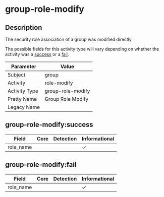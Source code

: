 group-role-modify
=================

Description
-----------
The security role association of a group was modified directly

The possible fields for this activity type will vary depending on whether the activity was a [success](#group-role-modifysuccess) or a [fail](#group-role-modifyfail).

| Parameter     | Value             |
| ------------- | ----------------- |
| Subject       | group             |
| Activity      | role-modify       |
| Activity Type | group-role-modify |
| Pretty Name   | Group Role Modify |
| Legacy Name   |                   |

group-role-modify:success
-------------------------

| Field     | Core | Detection | Informational |
| --------- | ---- | --------- | ------------- |
| role_name |      |           | &#10003;      |

group-role-modify:fail
----------------------

| Field     | Core | Detection | Informational |
| --------- | ---- | --------- | ------------- |
| role_name |      |           | &#10003;      |